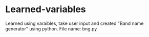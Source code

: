 # Learned-variables

Learned using varaibles, take user input and created "Band name generator" using python. File name: bng.py
